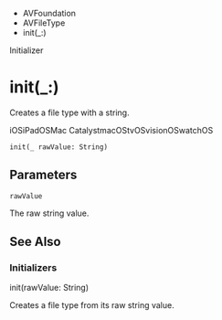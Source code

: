 

- AVFoundation
- AVFileType
-  init(\_:) 

Initializer

# init(\_:)

Creates a file type with a string.

iOSiPadOSMac CatalystmacOStvOSvisionOSwatchOS

``` source
init(_ rawValue: String)
```

## Parameters 

`rawValue`  

The raw string value.

## See Also

### Initializers

init(rawValue: String)

Creates a file type from its raw string value.

